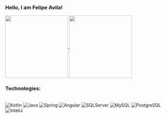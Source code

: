 ### Hello, I am Felipe Avila!

<a href="https://github.com/Avila-Fe/github-readme-stats">
  <img height=200 align="center" src="https://github-readme-stats.vercel.app/api?username=Avila-Fe&theme=gruvbox" />
</a> 

<a href="https://github.com/Avila-Fe/convoychat">
  <img height=200 align="center" src="https://github-readme-stats.vercel.app/api/top-langs?username=Avila-Fe&layout=compact&langs_count=8&card_width=320&theme=gruvbox" />
</a>

### Technologies:
<div style="display: inline_block"><br/>
  <img align="center" alt="Kotlin" src="https://img.shields.io/badge/Kotlin-0095D5?&style=for-the-badge&logo=kotlin&logoColor=white"/>
  <img align="center" alt="Java" src="https://img.shields.io/badge/Java-ED8B00?style=for-the-badge&logo=openjdk&logoColor=white"/>
  <img align="center" alt="Spring" src="https://img.shields.io/badge/Spring-6DB33F?style=for-the-badge&logo=spring&logoColor=white"/>
  <img align="center" alt="Angular" src="https://img.shields.io/badge/AngularJS-E23237?style=for-the-badge&logo=angularjs&logoColor=white"/>
  <img align="center" alt="SQLServer" src="https://img.shields.io/badge/Microsoft_SQL_Server-CC2927?style=for-the-badge&logo=microsoft-sql-server&logoColor=white"/>
  <img align="center" alt="MySQL" src="https://img.shields.io/badge/MySQL-00000F?style=for-the-badge&logo=mysql&logoColor=white"/>
  <img align="center" alt="PostgreSQL" src="https://img.shields.io/badge/PostgreSQL-316192?style=for-the-badge&logo=postgresql&logoColor=white"/>
  <img align="center" alt="InteliJ" src="https://img.shields.io/badge/IntelliJ_IDEA-000000.svg?style=for-the-badge&logo=intellij-idea&logoColor=white"/>
</div>
